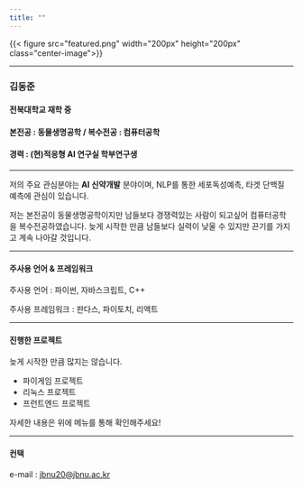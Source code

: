 ```yaml
---
title: ""
---
```

{{< figure src="featured.png" width="200px" height="200px" class="center-image">}}

***
### 김동준

#### 전북대학교 재학 중

#### 본전공 : 동물생명공학 / 복수전공 : 컴퓨터공학

#### 경력 : (현)적응형 AI 연구실 학부연구생

***
저의 주요 관심분야는 **AI 신약개발** 분야이며, NLP를 통한 세포독성예측, 타겟 단백질 예측에 관심이 있습니다.

저는 본전공이 동물생명공학이지만 남들보다 경쟁력있는 사람이 되고싶어 컴퓨터공학을 복수전공하였습니다.
늦게 시작한 만큼 남들보다 실력이 낮울 수 있지만 끈기를 가지고 계속 나아갈 것입니다.
***
#### 주사용 언어 & 프레임워크

주사용 언어 : 파이썬, 자바스크립트, C++

주사용 프레임워크 : 판다스, 파이토치, 리액트
***
#### 진행한 프로젝트

늦게 시작한 만큼 많지는 않습니다. 

- 파이게임 프로젝트
- 리눅스 프로젝트
- 프런트엔드 프로젝트

자세한 내용은 위에 메뉴를 통해 확인해주세요!
***
#### 컨택

e-mail : jbnu20@jbnu.ac.kr


